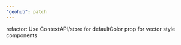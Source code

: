 ```yaml
---
"geohub": patch
---
```


refactor: Use ContextAPI/store for defaultColor prop for vector style components
